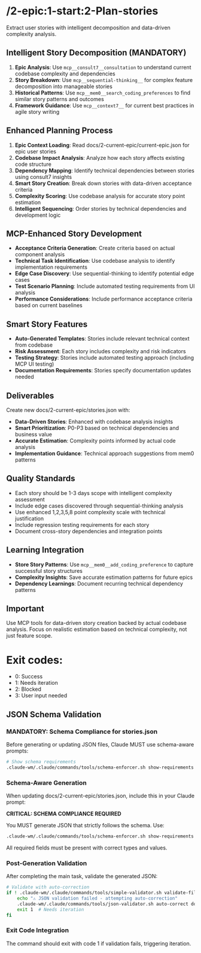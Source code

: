 # /2-epic:1-start:2-Plan-stories
Extract user stories with intelligent decomposition and data-driven complexity analysis.

## Intelligent Story Decomposition (MANDATORY)
1. **Epic Analysis**: Use `mcp__consult7__consultation` to understand current codebase complexity and dependencies
2. **Story Breakdown**: Use `mcp__sequential-thinking__` for complex feature decomposition into manageable stories
3. **Historical Patterns**: Use `mcp__mem0__search_coding_preferences` to find similar story patterns and outcomes
4. **Framework Guidance**: Use `mcp__context7__` for current best practices in agile story writing

## Enhanced Planning Process
1. **Epic Context Loading**: Read docs/2-current-epic/current-epic.json for epic user stories
2. **Codebase Impact Analysis**: Analyze how each story affects existing code structure
3. **Dependency Mapping**: Identify technical dependencies between stories using consult7 insights
4. **Smart Story Creation**: Break down stories with data-driven acceptance criteria
5. **Complexity Scoring**: Use codebase analysis for accurate story point estimation
6. **Intelligent Sequencing**: Order stories by technical dependencies and development logic

## MCP-Enhanced Story Development
- **Acceptance Criteria Generation**: Create criteria based on actual component analysis
- **Technical Task Identification**: Use codebase analysis to identify implementation requirements
- **Edge Case Discovery**: Use sequential-thinking to identify potential edge cases
- **Test Scenario Planning**: Include automated testing requirements from UI analysis
- **Performance Considerations**: Include performance acceptance criteria based on current baselines

## Smart Story Features
- **Auto-Generated Templates**: Stories include relevant technical context from codebase
- **Risk Assessment**: Each story includes complexity and risk indicators
- **Testing Strategy**: Stories include automated testing approach (including MCP UI testing)
- **Documentation Requirements**: Stories specify documentation updates needed

## Deliverables
Create new docs/2-current-epic/stories.json with:
- **Data-Driven Stories**: Enhanced with codebase analysis insights
- **Smart Prioritization**: P0-P3 based on technical dependencies and business value
- **Accurate Estimation**: Complexity points informed by actual code analysis
- **Implementation Guidance**: Technical approach suggestions from mem0 patterns

## Quality Standards
- Each story should be 1-3 days scope with intelligent complexity assessment
- Include edge cases discovered through sequential-thinking analysis
- Use enhanced 1,2,3,5,8 point complexity scale with technical justification
- Include regression testing requirements for each story
- Document cross-story dependencies and integration points

## Learning Integration
- **Store Story Patterns**: Use `mcp__mem0__add_coding_preference` to capture successful story structures
- **Complexity Insights**: Save accurate estimation patterns for future epics
- **Dependency Learnings**: Document recurring technical dependency patterns

## Important
Use MCP tools for data-driven story creation backed by actual codebase analysis. Focus on realistic estimation based on technical complexity, not just feature scope.

# Exit codes:
- 0: Success
- 1: Needs iteration
- 2: Blocked
- 3: User input needed
## JSON Schema Validation
<!-- JSON_SCHEMA_VALIDATION -->

### MANDATORY: Schema Compliance for stories.json

Before generating or updating JSON files, Claude MUST use schema-aware prompts:

```bash
# Show schema requirements
.claude-wm/.claude/commands/tools/schema-enforcer.sh show-requirements stories
```

### Schema-Aware Generation
When updating docs/2-current-epic/stories.json, include this in your Claude prompt:

**CRITICAL: SCHEMA COMPLIANCE REQUIRED**

You MUST generate JSON that strictly follows the schema. Use:
```bash
.claude-wm/.claude/commands/tools/schema-enforcer.sh show-requirements stories
```

All required fields must be present with correct types and values.

### Post-Generation Validation
After completing the main task, validate the generated JSON:

```bash
# Validate with auto-correction
if ! .claude-wm/.claude/commands/tools/simple-validator.sh validate-file docs/2-current-epic/stories.json; then
    echo "⚠ JSON validation failed - attempting auto-correction"
    .claude-wm/.claude/commands/tools/json-validator.sh auto-correct docs/2-current-epic/stories.json
    exit 1  # Needs iteration
fi
```

### Exit Code Integration
The command should exit with code 1 if validation fails, triggering iteration.

<!-- /JSON_SCHEMA_VALIDATION -->
